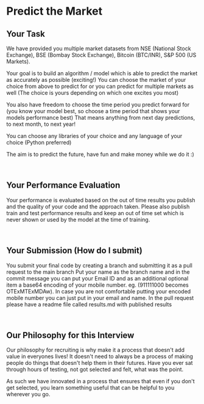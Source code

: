 # Predict the Market 

## Your Task

We have provided you multiple market datasets from NSE (National Stock Exchange), BSE (Bombay Stock Exchange), Bitcoin (BTC/INR), S&P 500 (US Markets).

Your goal is to build an algorithm / model which is able to predict the market as accurately as possible (exciting!)
You can choose the market of your choice from above to predict for or you can predict for multiple markets as well (The choice is yours depending on which one excites you most)

You also have freedom to choose the time period you predict forward for (you know your model best, so choose a time period that shows your models performance best)
That means anything from next day predictions, to next month, to next year!

You can choose any libraries of your choice and any language of your choice (Python preferred) 

The aim is to predict the future, have fun and make money while we do it :)

<br />

## Your Performance Evaluation 

Your performance is evaluated based on the out of time results you publish and the quality of your code and the approach taken. Please also publish train and test performance results and keep an out of time set which is never shown or used by the model at the time of training. 

<br />

## Your Submission (How do I submit)

You submit your final code by creating a branch and submitting it as a pull request to the main branch
Put your name as the branch name and in the commit message you can put your Email ID and as an additional optional item a base64 encoding of your mobile number. eg. (911111000 becomes OTExMTExMDAw). In case you are not comfortable putting your encoded mobile number you can just put in your email and name. 
In the pull request please have a readme file called results.md with published results 

<br />

## Our Philosophy for this Interview 
Our philosophy for recruiting is why make it a process that doesn't add value in everyones lives! 
It doesn't need to always be a process of making people do things that doesn't help them in their futures.
Have you ever sat through hours of testing, not got selected and felt, what was the point. 

As such we have innovated in a process that ensures that even if you don't get selected, you learn something useful that can be helpful to you wherever you go. 

